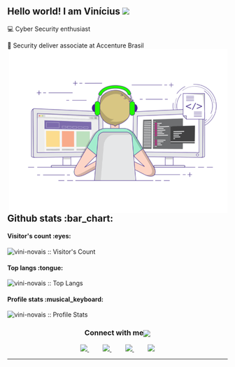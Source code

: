 <h2> Hello world! I am Vinícius <img src="https://github.com/souvikguria98/souvikguria98/blob/master/Hi.gif" width="25"></h2>

<p>💻 Cyber Security enthusiast </p>
<p>🤵 Security deliver associate at Accenture Brasil <img src="https://o.remove.bg/downloads/7170d2ab-1768-44a1-8ced-133273bf666a/kisspng-accenture-symbol-logo-management-consulting-high-intelligence-5ae346bf53e324.0577692915248442233436-removebg-preview.png" width="35" height="15"</p>



<img align="right" alt="GIF" src="https://raw.githubusercontent.com/devSouvik/devSouvik/master/gif3.gif" width="500"/>

<h2 align="left">Github stats :bar_chart:</h2>

<h4 align="left">Visitor's count :eyes:</h4>

<p align="left"><img src="https://profile-counter.glitch.me/vini-novais/count.svg" alt="vini-novais :: Visitor's Count" /></p>

<h4 align="left">Top langs :tongue:</h4>

<p align="left"><img src="https://github-readme-stats.vercel.app/api/top-langs/?username=vini-novais&langs_count=10&theme=tokyonight&layout=compact" alt="vini-novais :: Top Langs" /></p>

<h4 align="left">Profile stats :musical_keyboard:</h4>

<p align="left"><img src="https://github-readme-stats.vercel.app/api?username=vini-novais&show_icons=true&theme=synthwave" alt="vini-novais :: Profile Stats" /></p>

<div align="center">
  <h3 align="center">Connect with me<img align="center" src="https://github.com/rajput2107/rajput2107/blob/master/Assets/Handshake.gif" height="33px" /></h3> 
</div>
<p align="center">
    <a href="https://github.com/eric-viezzer">
        <img  src="https://img.shields.io/badge/github-%23100000.svg?&style=for-the-badge&logo=github&logoColor=white&link=mailto:https://github.com/eric-viezzer">
    </a>
    &nbsp;&nbsp;&nbsp;&nbsp;&nbsp;&nbsp;&nbsp;
    <a href="mailto:ericviezzerlessa01@gmail.com">
        <img src="https://img.shields.io/badge/gmail-D14836?&style=for-the-badge&logo=gmail&logoColor=white&link=mailto:ericviezzerlessa01@gmail.com">
    </a>
    &nbsp;&nbsp;&nbsp;&nbsp;&nbsp;&nbsp;&nbsp;
    <a href="https://www.linkedin.com/in/vinicius-novais-09067b203/">
        <img src="https://img.shields.io/badge/linkedin-%230077B5.svg?&style=for-the-badge&logo=linkedin&logoColor=white&link=mailto:https://www.linkedin.com/in/vinicius-novais-09067b203/">
    </a>
   &nbsp;&nbsp;&nbsp;&nbsp;&nbsp;&nbsp;&nbsp;
    <a href="https://www.instagram.com/novaizera/">
      <img src="https://img.shields.io/badge/Instagram-E4405F?style=for-the-badge&logo=instagram&logoColor=white&link=mailto:https://www.instagram.com/novaizera/">
    </a>
</p>

---
